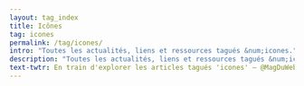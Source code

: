 ```yaml
---
layout: tag_index
title: Icônes
tag: icones
permalink: /tag/icones/
intro: "Toutes les actualités, liens et ressources tagués &num;icones."
description: "Toutes les actualités, liens et ressources tagués &num;icones."
text-twtr: En train d'explorer les articles tagués 'icones' — @MagDuWebdesign
---
```

